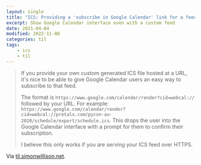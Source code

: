 ```yaml
---
layout: single
title: "ICS: Providing a 'subscribe in Google Calendar' link for a feed"
excerpt: Show Google Calendar interface even with a custom feed
date: 2021-04-04
modified: 2022-11-08
categories: til
tags:
    - ics
    - til
---
```


> If you provide your own custom generated ICS file hosted at a URL,
> it's nice to be able to give Google Calendar users an easy way to subscribe to that feed.
>
> The format is `https://www.google.com/calendar/render?cid=webcal://` followed by your URL. For example:
> `https://www.google.com/calendar/render?cid=webcal://pretalx.com/pycon-au-2020/schedule/export/schedule.ics`.
> This drops the user into the Google Calendar interface with a prompt for them to confirm their subscription.
>
> I believe this only works if you are serving your ICS feed over HTTPS.

Via [til.simonwillison.net](https://github.com/simonw/til/blob/main/ics/google-calendar-ics-subscribe-link.md).

